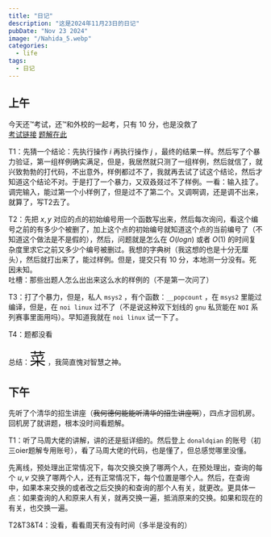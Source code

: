 ```yaml
---
title: "日记"
description: "这是2024年11月23日的日记"
pubDate: "Nov 23 2024"
image: "/Nahida_5.webp"
categories:
  - life
tags:
  - 日记
---
```


## 上午
今天还™考试，还™和外校的一起考，只有 $10$ 分，也是没救了  
<a href = "https://local.cwoi.com.cn:8443/contest/C0652" target = "_blank">考试链接</a> <a href = "https://gitee.com/ybz2010/OI/raw/main/exam/2024-11-23/1123%20C%E7%BB%84%E9%A2%98%E8%A7%A3.pdf" target = "_blank">题解在此</a>

T1：先猜一个结论：先执行操作 $i$ 再执行操作 $j$ ，最终的结果一样。然后写了个暴力验证，第一组样例确实满足，但是，我居然就只测了一组样例，然后就信了，就兴致勃勃的打代码，不出意外，样例都过不了，我就再去试了试这个结论，然后才知道这个结论不对。于是打了一个暴力，又双叒叕过不了样例。一看：输入挂了。调完输入，能过第一个小样例了，但是过不了第二个。又调啊调，还是调不出来，就算了，写T2去了。

T2：先把 $x,y$ 对应的点的初始编号用一个函数写出来，然后每次询问，看这个编号之前的有多少个被删了，加上这个点的初始编号就知道这个点的当前编号了（不知道这个做法是不是假的），然后，问题就是怎么在 $O(logn)$ 或者 $O(1)$ 的时间复杂度里求它之前又多少个编号被删过。我想的字典树（我这想的也是十分无厘头），然后就打出来了，能过样例。但是，提交只有 $10$ 分，本地测一分没有。死因未知。  
吐槽：那些出题人怎么出出来这么水的样例的（不是第一次问了）

T3：打了个暴力，但是，私人 `msys2` ，有个函数：`__popcount` ，在 `msys2` 里能过编译，但是，在 `noi linux` 过不了（不是说这种双下划线的 `gnu` 私货能在 `NOI` 系列赛事里面用吗）。早知道我就在 `noi linux` 试一下了。

T4：题都没看

总结：<font size = "6px">菜</font> ，我简直愧对智慧之神。

## 下午
先听了个清华的招生讲座（~~我何德何能能听清华的招生讲座啊~~），四点才回机房。回机房了就讲题，根本没时间看题解。

T1：听了马周大佬的讲解，讲的还是挺详细的。然后登上 `donaldqian` 的账号（初三oier题解专用账号），看了马周大佬的代码，也是懂了，但总感觉哪里没懂。

先离线，预处理出正常情况下，每次交换交换了哪两个人，在预处理出，查询的每个 $u,v$ 交换了哪两个人，还有正常情况下，每个位置是哪个人。然后，在查询中，如果本来交换的或者改之后交换的和查询的那个人有关，就更改。更具体一点：如果查询的人和原来人有关，就再交换一遍，抵消原来的交换。如果和现在的有关，也交换一遍。

T2&T3&T4：没看，看看周天有没有时间（多半是没有的）
